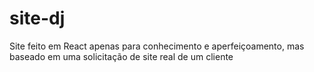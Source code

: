 # site-dj
Site feito em React apenas para conhecimento e aperfeiçoamento, mas baseado em uma solicitação de site real de um cliente

